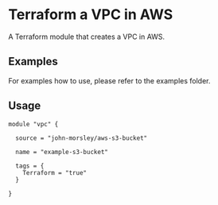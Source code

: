 # Terraform a VPC in AWS

A Terraform module that creates a VPC in AWS.

## Examples

For examples how to use, please refer to the examples folder.

## Usage

```
module "vpc" {

  source = "john-morsley/aws-s3-bucket"

  name = "example-s3-bucket"

  tags = {
    Terraform = "true"
  }

}
```